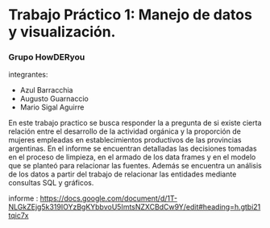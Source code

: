 # Trabajo Práctico 1: Manejo de datos y visualización.
### Grupo HowDERyou
 integrantes:
  - Azul Barracchia
  - Augusto Guarnaccio
  - Mario Sigal Aguirre

En este trabajo practico se busca responder la a pregunta de si existe cierta relación entre el desarrollo de la actividad orgánica y la proporción de mujeres empleadas en establecimientos productivos de las provincias argentinas. 
En el informe se encuentran detalladas las decisiones tomadas en el proceso de limpieza, en el armado de los data frames y en el modelo que se planteó para relacionar las fuentes. Además se encuentra un análisis de los datos a partir del trabajo de relacionar las entidades mediante consultas SQL y gráficos.

informe : https://docs.google.com/document/d/1T-NLGkZEjg5k319IOYzBgKYbbvoU5ImtsNZXCBdCw9Y/edit#heading=h.gtbi21tqic7x

